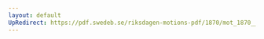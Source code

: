 ```yaml
---
layout: default
UpRedirect: https://pdf.swedeb.se/riksdagen-motions-pdf/1870/mot_1870__fk__00009/mot_1870__fk__00009_002.pdf
---
```

